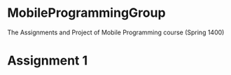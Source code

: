 # MobileProgrammingGroup
The Assignments and Project of Mobile Programming course (Spring 1400)

# Assignment 1
